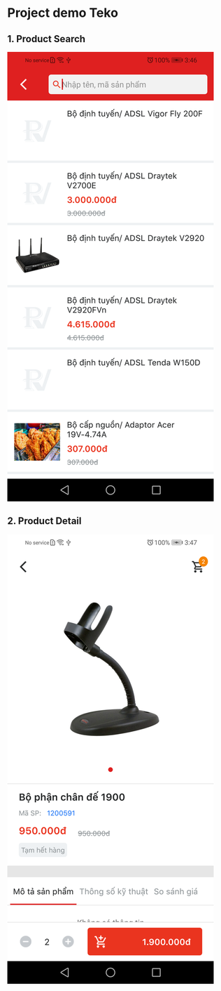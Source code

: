 # Project demo Teko

## 1. Product Search
![](images/product_list.png)

## 2. Product Detail
![](images/product_detail.png)
